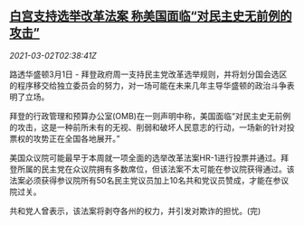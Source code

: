 <!--1614653774000-->
[白宫支持选举改革法案 称美国面临“对民主史无前例的攻击”](https://cn.reuters.com/article/us-wh-vote-bill-0302-idCNKCS2AU062)
------

<div><i>2021-03-02T02:38:41Z</i></div><p>路透华盛顿3月1日 - 拜登政府周一支持民主党改革选举规则，并将划分国会选区的程序移交给独立委员会的努力，对一场可能在未来几年主导华盛顿的政治斗争表明了立场。</p><p>拜登的行政管理和预算办公室(OMB)在一则声明中称，美国面临“对民主史无前例的攻击，这是一种前所未有的无视、削弱和破坏人民意志的行动，一场新的针对投票权的攻势正在全国各地展开。”</p><p>美国众议院可能最早于本周就一项全面的选举改革法案HR-1进行投票并通过。拜登所属的民主党在众议院拥有多数席位，但该法案不太可能在参议院获得通过。该法案必须获得参议院所有50名民主党议员加上10名共和党议员赞成，才能在参议院过关。</p><p>共和党人曾表示，该法案将剥夺各州的权力，并引发对欺诈的担忧。(完)</p>
